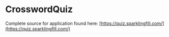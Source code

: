 # CrosswordQuiz

Complete source for application found here: [https://quiz.sparklingfill.com/](https://quiz.sparklingfill.com/)

